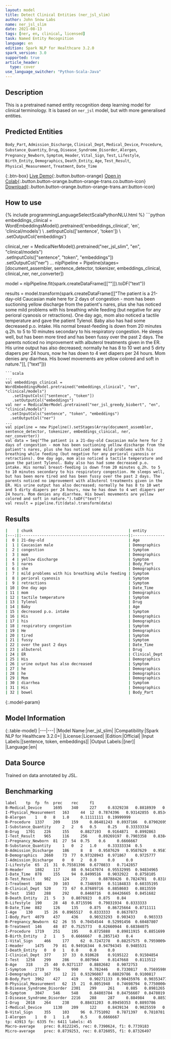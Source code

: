 ```yaml
---
layout: model
title: Detect Clinical Entities (ner_jsl_slim)
author: John Snow Labs
name: ner_jsl_slim
date: 2021-08-13
tags: [ner, en, clinical, licensed]
task: Named Entity Recognition
language: en
edition: Spark NLP for Healthcare 3.2.0
spark_version: 3.0
supported: true
article_header:
  type: cover
use_language_switcher: "Python-Scala-Java"
---
```


## Description

This is a pretrained named entity recognition deep learning model for clinical terminology. It is based on `ner_jsl` model, but with more generalised entities.

## Predicted Entities

`Body_Part`, `Admission_Discharge`, `Clinical_Dept`, `Medical_Device`, `Procedure`, `Substance_Quantity`, `Drug`, `Disease_Syndrome_Disorder`, `Alergen`, `Pregnancy_Newborn`, `Symptom`, `Header`, `Vital_Sign`, `Test`, `Lifestyle`, `Birth_Entity`, `Demographics`, `Death_Entity`, `Age`, `Test_Result`, `Physical_Measurement`, `Treatment`, `Date_Time`

{:.btn-box}
[Live Demo](https://demo.johnsnowlabs.com/healthcare/NER_SIGN_SYMP/){:.button.button-orange}
[Open in Colab](https://colab.research.google.com/github/JohnSnowLabs/spark-nlp-workshop/blob/master/tutorials/Certification_Trainings/Healthcare/1.Clinical_Named_Entity_Recognition_Model.ipynb){:.button.button-orange.button-orange-trans.co.button-icon}
[Download](https://s3.amazonaws.com/auxdata.johnsnowlabs.com/clinical/models/ner_jsl_slim_en_3.2.0_3.0_1628875762291.zip){:.button.button-orange.button-orange-trans.arr.button-icon}

## How to use



<div class="tabs-box" markdown="1">
{% include programmingLanguageSelectScalaPythonNLU.html %}
```python
embeddings_clinical = WordEmbeddingsModel().pretrained('embeddings_clinical', 'en', 'clinical/models') \
    .setInputCols(['sentence', 'token']) \
    .setOutputCol('embeddings')

clinical_ner = MedicalNerModel().pretrained("ner_jsl_slim", "en", "clinical/models") \
  .setInputCols(["sentence", "token", "embeddings"]) \
  .setOutputCol("ner")
...
nlpPipeline = Pipeline(stages=[document_assembler, sentence_detector, tokenizer, embeddings_clinical,  clinical_ner, ner_converter])

model = nlpPipeline.fit(spark.createDataFrame([[""]]).toDF("text"))

results = model.transform(spark.createDataFrame([["The patient is a 21-day-old Caucasian male here for 2 days of congestion - mom has been suctioning yellow discharge from the patient's nares, plus she has noticed some mild problems with his breathing while feeding (but negative for any perioral cyanosis or retractions). One day ago, mom also noticed a tactile temperature and gave the patient Tylenol. Baby also has had some decreased p.o. intake. His normal breast-feeding is down from 20 minutes q.2h. to 5 to 10 minutes secondary to his respiratory congestion. He sleeps well, but has been more tired and has been fussy over the past 2 days. The parents noticed no improvement with albuterol treatments given in the ER. His urine output has also decreased; normally he has 8 to 10 wet and 5 dirty diapers per 24 hours, now he has down to 4 wet diapers per 24 hours. Mom denies any diarrhea. His bowel movements are yellow colored and soft in nature."]], ["text"]))
```
```scala
...
val embeddings_clinical = WordEmbeddingsModel.pretrained("embeddings_clinical", "en", "clinical/models")
   .setInputCols(["sentence", "token"])
   .setOutputCol("embeddings")
val ner = MedicalNerModel.pretrained("ner_jsl_greedy_biobert", "en", "clinical/models") 
  .setInputCols("sentence", "token", "embeddings")
  .setOutputCol("ner")
...
val pipeline = new Pipeline().setStages(Array(document_assembler, sentence_detector, tokenizer, embeddings_clinical, ner, ner_converter))
val data = Seq("The patient is a 21-day-old Caucasian male here for 2 days of congestion - mom has been suctioning yellow discharge from the patient's nares, plus she has noticed some mild problems with his breathing while feeding (but negative for any perioral cyanosis or retractions). One day ago, mom also noticed a tactile temperature and gave the patient Tylenol. Baby also has had some decreased p.o. intake. His normal breast-feeding is down from 20 minutes q.2h. to 5 to 10 minutes secondary to his respiratory congestion. He sleeps well, but has been more tired and has been fussy over the past 2 days. The parents noticed no improvement with albuterol treatments given in the ER. His urine output has also decreased; normally he has 8 to 10 wet and 5 dirty diapers per 24 hours, now he has down to 4 wet diapers per 24 hours. Mom denies any diarrhea. His bowel movements are yellow colored and soft in nature.").toDF("text")
val result = pipeline.fit(data).transform(data)
```
</div>

## Results

```bash
|    | chunk                                          | entity        |
|---:|:-----------------------------------------------|:--------------|
|  0 | 21-day-old                                     | Age           |
|  1 | Caucasian male                                 | Demographics  |
|  2 | congestion                                     | Symptom       |
|  3 | mom                                            | Demographics  |
|  4 | yellow discharge                               | Symptom       |
|  5 | nares                                          | Body_Part     |
|  6 | she                                            | Demographics  |
|  7 | mild problems with his breathing while feeding | Symptom       |
|  8 | perioral cyanosis                              | Symptom       |
|  9 | retractions                                    | Symptom       |
| 10 | One day ago                                    | Date_Time     |
| 11 | mom                                            | Demographics  |
| 12 | tactile temperature                            | Symptom       |
| 13 | Tylenol                                        | Drug          |
| 14 | Baby                                           | Age           |
| 15 | decreased p.o. intake                          | Symptom       |
| 16 | His                                            | Demographics  |
| 17 | his                                            | Demographics  |
| 18 | respiratory congestion                         | Symptom       |
| 19 | He                                             | Demographics  |
| 20 | tired                                          | Symptom       |
| 21 | fussy                                          | Symptom       |
| 22 | over the past 2 days                           | Date_Time     |
| 23 | albuterol                                      | Drug          |
| 24 | ER                                             | Clinical_Dept |
| 25 | His                                            | Demographics  |
| 26 | urine output has also decreased                | Symptom       |
| 27 | he                                             | Demographics  |
| 28 | he                                             | Demographics  |
| 29 | Mom                                            | Demographics  |
| 30 | diarrhea                                       | Symptom       |
| 31 | His                                            | Demographics  |
| 32 | bowel                                          | Body_Part     |

```

{:.model-param}
## Model Information

{:.table-model}
|---|---|
|Model Name:|ner_jsl_slim|
|Compatibility:|Spark NLP for Healthcare 3.2.0+|
|License:|Licensed|
|Edition:|Official|
|Input Labels:|[sentence, token, embeddings]|
|Output Labels:|[ner]|
|Language:|en|

## Data Source

Trained on data annotated by JSL.

## Benchmarking

```bash
label	 tp	 fp	 fn	 prec	 rec	 f1
B-Medical_Device	 1695	 340	 227	 0.8329238	 0.8818939	 0.8567096
I-Physical_Measurement	 163	 44	 12	 0.7874396	 0.93142855	 0.85340315
B-Alergen	 1	 0	 8	 1.0	 0.11111111	 0.19999999
B-Procedure	 1337	 209	 159	 0.86481243	 0.8937166	 0.87902695
I-Substance_Quantity	 2	 2	 6	 0.5	 0.25	 0.33333334
B-Drug	 1701	 226	 155	 0.8827193	 0.9164871	 0.8992863
I-Test_Result	 965	 116	 256	 0.89269197	 0.7903358	 0.8384014
I-Pregnancy_Newborn	 81	 27	 54	 0.75	 0.6	 0.6666667
B-Substance_Quantity	 1	 0	 2	 1.0	 0.33333334	 0.5
B-Admission_Discharge	 186	 8	 8	 0.9587629	 0.9587629	 0.9587629
B-Demographics	 2660	 73	 77	 0.97328943	 0.971867	 0.9725777
I-Admission_Discharge	 0	 0	 2	 0.0	 0.0	 0.0
I-Lifestyle	 65	 21	 31	 0.75581396	 0.6770833	 0.7142857
B-Header	 1882	 117	 88	 0.94147074	 0.95532995	 0.94834965
I-Date_Time	 878	 155	 94	 0.8499516	 0.9032922	 0.8758105
B-Test_Result	 982	 124	 273	 0.88788426	 0.7824701	 0.83185095
I-Treatment	 108	 39	 103	 0.7346939	 0.51184833	 0.60335195
B-Clinical_Dept	 520	 73	 67	 0.87689716	 0.8858603	 0.8813559
B-Test	 1583	 288	 292	 0.8460716	 0.84426665	 0.8451682
B-Death_Entity	 21	 5	 3	 0.8076923	 0.875	 0.84
B-Lifestyle	 190	 28	 48	 0.8715596	 0.79831934	 0.8333333
B-Date_Time	 882	 126	 135	 0.875	 0.86725664	 0.8711111
I-Age	 130	 15	 26	 0.8965517	 0.8333333	 0.8637873
I-Body_Part	 4079	 437	 436	 0.90323293	 0.903433	 0.903333
B-Pregnancy_Newborn	 62	 26	 55	 0.70454544	 0.52991456	 0.60487807
B-Treatment	 146	 48	 87	 0.7525773	 0.62660944	 0.68384075
I-Procedure	 1719	 251	 195	 0.8725888	 0.89811915	 0.8851699
B-Birth_Entity	 2	 1	 5	 0.6666667	 0.2857143	 0.4
I-Vital_Sign	 466	 177	 62	 0.7247278	 0.88257575	 0.79590094
I-Header	 1475	 79	 81	 0.94916344	 0.94794345	 0.9485531
I-Death_Entity	 0	 0	 1	 0.0	 0.0	 0.0
I-Clinical_Dept	 377	 37	 33	 0.910628	 0.9195122	 0.91504854
I-Test	 1258	 299	 286	 0.807964	 0.8147668	 0.8113512
B-Age	 318	 25	 40	 0.9271137	 0.8882682	 0.9072753
I-Symptom	 2719	 756	 990	 0.782446	 0.7330817	 0.75695986
I-Demographics	 167	 12	 21	 0.93296087	 0.88829786	 0.9100817
B-Body_Part	 3962	 427	 419	 0.90271133	 0.90435976	 0.90353477
B-Physical_Measurement	 62	 15	 21	 0.8051948	 0.74698794	 0.77500004
B-Disease_Syndrome_Disorder	 2301	 299	 261	 0.885	 0.8981265	 0.89151496
B-Symptom	 3047	 546	 548	 0.84803784	 0.84756607	 0.8478019
I-Disease_Syndrome_Disorder	 2216	 288	 287	 0.884984	 0.8853376	 0.88516074
I-Drug	 2018	 264	 238	 0.88431203	 0.89450353	 0.8893786
I-Medical_Device	 1130	 209	 122	 0.8439134	 0.9025559	 0.8722501
B-Vital_Sign	 355	 103	 96	 0.7751092	 0.7871397	 0.7810781
I-Alergen	 1	 0	 1	 1.0	 0.5	 0.6666667
tp: 43913 fp: 6335 fn: 6411 labels: 45
Macro-average	 prec: 0.8122245, rec: 0.7390624, f1: 0.7739183
Micro-average	 prec: 0.8739253, rec: 0.8726055, f1: 0.87326497

```